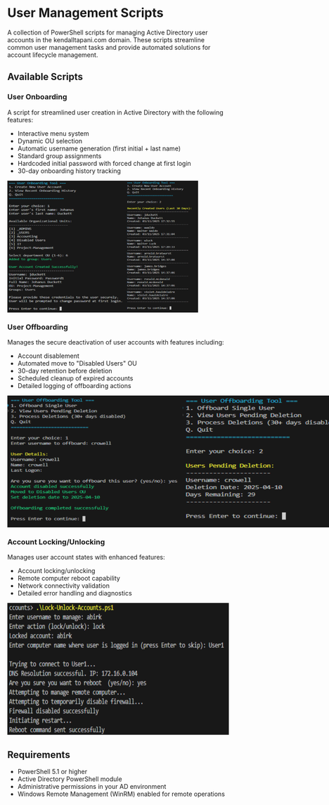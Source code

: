 # User Management Scripts

A collection of PowerShell scripts for managing Active Directory user accounts in the kendalltapani.com domain. These scripts streamline common user management tasks and provide automated solutions for account lifecycle management.

## Available Scripts

### User Onboarding
A script for streamlined user creation in Active Directory with the following features:
- Interactive menu system
- Dynamic OU selection
- Automatic username generation (first initial + last name)
- Standard group assignments
- Hardcoded initial password with forced change at first login
- 30-day onboarding history tracking

<div style="display: flex; align-items: flex-start;">
<img src="User-Onboarding/image1.png" height="300" width="auto" alt="User Onboarding Main Menu"/> <img src="User-Onboarding/image2.png" height="300" width="auto" alt="Successful User Creation"/>
</div>

### User Offboarding
Manages the secure deactivation of user accounts with features including:
- Account disablement
- Automated move to "Disabled Users" OU
- 30-day retention before deletion
- Scheduled cleanup of expired accounts
- Detailed logging of offboarding actions

<div style="display: flex; align-items: flex-start;">
<img src="User-Offboarding/image1.png" height="300" width="auto" alt="User Offboarding Process"/> <img src="User-Offboarding/image2.png" height="300" width="auto" alt="Account Movement"/> <img src="User-Offboarding/image3.png" height="300" width="auto" alt="Cleanup Operation"/>
</div>

### Account Locking/Unlocking
Manages user account states with enhanced features:
- Account locking/unlocking
- Remote computer reboot capability
- Network connectivity validation
- Detailed error handling and diagnostics

<img src="Locking-Unlocking-Accounts/image.png" height="300" width="auto" alt="Lock/Unlock Operation"/>

## Requirements
- PowerShell 5.1 or higher
- Active Directory PowerShell module
- Administrative permissions in your AD environment
- Windows Remote Management (WinRM) enabled for remote operations 